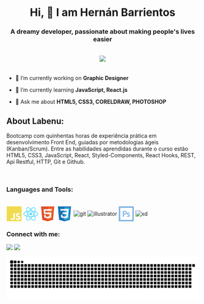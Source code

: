 <h1 align="center"> Hi, 👋 I am Hernán Barrientos </h1>


<h3 align="center"> A dreamy developer, passionate about making people's lives easier </h3><br>


<div align="center">
  <a href="https://github.com/hernanbarrientos">
  <img height="180em" src="https://github-readme-stats.vercel.app/api?username=hernanbarrientos&show_icons=true&theme=dracula&include_all_commits=true&count_private=true"/>
	</a>
  
</div><br>
	
	
- 🔭 I’m currently working on **Graphic Designer**
	

- 🌱 I’m currently learning **JavaScript,  React.js**
	

- 💬 Ask me about **HTML5, CSS3, CORELDRAW, PHOTOSHOP** <br>

<div> 
	<h2 align="left">About Labenu: </h2>
	<p>Bootcamp com quinhentas horas de experiência prática em desenvolvimento Front End, guiadas por metodologias ágeis (Kanban/Scrum).
Entre as habilidades aprendidas durante o curso estão HTML5, CSS3, JavaScript, React, Styled-Components, React Hooks, REST, Api Restful, HTTP, Git e Github.</p>

</div>

<br>
	
<h3 align="left">Languages and Tools:</h3>

<p align="left"> 
   
   
 
 
	
<div style="display: inline_block"><br>
  <img align="center" alt="hrn-Js" width="40" src="https://raw.githubusercontent.com/devicons/devicon/master/icons/javascript/javascript-plain.svg">
  <img align="center" alt="hrn-React" width="40" src="https://raw.githubusercontent.com/devicons/devicon/master/icons/react/react-original.svg">
  <img align="center" alt="hrn-HTML" width="40" src="https://raw.githubusercontent.com/devicons/devicon/master/icons/html5/html5-original.svg">
  <img align="center" alt="hrn-CSS" width="40" src="https://raw.githubusercontent.com/devicons/devicon/master/icons/css3/css3-original.svg">
  <img align="center" src="https://www.vectorlogo.zone/logos/git-scm/git-scm-icon.svg" alt="git" width="40" height="40"/>  
  <img align="center" src="https://www.vectorlogo.zone/logos/adobe_illustrator/adobe_illustrator-icon.svg" alt="illustrator" width="40" height="40"/> 
  <img align="center" src="https://raw.githubusercontent.com/devicons/devicon/master/icons/photoshop/photoshop-line.svg" alt="photoshop" width="40" height="40"/> 
  <img align="center" src="https://cdn.worldvectorlogo.com/logos/adobe-xd.svg" alt="xd" width="40" height="40"/> 

  
</div>
  

 
<div> 
	<h3 align="left">Connect with me:</h3>
   <a href = "mailto:hrn.2211@gmail.com"><img src="https://img.shields.io/badge/-Gmail-%23333?style=for-the-badge&logo=gmail&logoColor=white" target="_blank"></a>
  <a href="https://www.linkedin.com/in/hernanesbarrientos" target="_blank"><img src="https://img.shields.io/badge/-LinkedIn-%230077B5?style=for-the-badge&logo=linkedin&logoColor=white" target="_blank"></a> 
 
  ![Snake animation](https://github.com/hernanbarrientos/hernanbarrientos/blob/output/github-contribution-grid-snake.svg)
 
</div>




